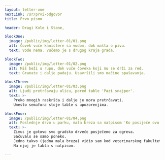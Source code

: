 ```yaml
---
layout: letter-one
nextLink: /sr/prvi-odgovor
title: Prvo pismo

header: Dragi Kole i Stane,

blockOne:
  image: /public/img/letter-01/01.png
  alt: Čovek vuče kanistere sa vodom, dok mašta o pivu.
  text: Vode nema. Vučemo je s drugog kraja grada.

blockTwo:
  image: /public/img/letter-01/02.png
  alt: Miš beži u rupu, dok vuče čoveka koji mu se drži za red.
  text: Granate i dalje padaju. Usavršili smo načine spašavanja.

blockThree:
  image: /public/img/letter-01/03.png
  alt: Ljudi pretrčavaju ulicu, pored table 'Pazi snajper'.
  text: >-
    Preko mnogih raskršća i dalje je mora pretrčavati.
    Umesto semafora stoje table s upozorenjima.

blockFour:
  image: /public/img/letter-01/04.png
  alt: Poslednje drvo u parku, mala breza sa natpisom 'Ko posiječe ovu brezu biće mu poslednja'.
  text: >-
    Zimus je gotovo svo gradsko drveće posječeno za ogreva.
    Sačuvalo se samo poneko.
    Jedno takvo (jedna mala breza) vidio sam kod veterinarskog fakulteta.
    Na njoj je tabla s natpisom.

---
```

